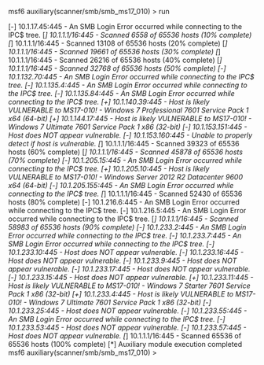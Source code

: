 msf6 auxiliary(scanner/smb/smb_ms17_010) > run

[-] 10.1.17.45:445        - An SMB Login Error occurred while connecting to the IPC$ tree.
[*] 10.1.1.1/16:445       - Scanned  6558 of 65536 hosts (10% complete)
[*] 10.1.1.1/16:445       - Scanned 13108 of 65536 hosts (20% complete)
[*] 10.1.1.1/16:445       - Scanned 19661 of 65536 hosts (30% complete)
[*] 10.1.1.1/16:445       - Scanned 26216 of 65536 hosts (40% complete)
[*] 10.1.1.1/16:445       - Scanned 32768 of 65536 hosts (50% complete)
[-] 10.1.132.70:445       - An SMB Login Error occurred while connecting to the IPC$ tree.
[-] 10.1.135.4:445        - An SMB Login Error occurred while connecting to the IPC$ tree.
[-] 10.1.135.84:445       - An SMB Login Error occurred while connecting to the IPC$ tree.
[+] 10.1.140.39:445       - Host is likely VULNERABLE to MS17-010! - Windows 7 Professional 7601 Service Pack 1 x64 (64-bit)
[+] 10.1.144.17:445       - Host is likely VULNERABLE to MS17-010! - Windows 7 Ultimate 7601 Service Pack 1 x86 (32-bit)
[-] 10.1.153.151:445      - Host does NOT appear vulnerable.
[-] 10.1.153.160:445      - Unable to properly detect if host is vulnerable.
[*] 10.1.1.1/16:445       - Scanned 39323 of 65536 hosts (60% complete)
[*] 10.1.1.1/16:445       - Scanned 45878 of 65536 hosts (70% complete)
[-] 10.1.205.15:445       - An SMB Login Error occurred while connecting to the IPC$ tree.
[+] 10.1.205.10:445       - Host is likely VULNERABLE to MS17-010! - Windows Server 2012 R2 Datacenter 9600 x64 (64-bit)
[-] 10.1.205.155:445      - An SMB Login Error occurred while connecting to the IPC$ tree.
[*] 10.1.1.1/16:445       - Scanned 52430 of 65536 hosts (80% complete)
[-] 10.1.216.6:445        - An SMB Login Error occurred while connecting to the IPC$ tree.
[-] 10.1.216.5:445        - An SMB Login Error occurred while connecting to the IPC$ tree.
[*] 10.1.1.1/16:445       - Scanned 58983 of 65536 hosts (90% complete)
[-] 10.1.233.2:445        - An SMB Login Error occurred while connecting to the IPC$ tree.
[-] 10.1.233.7:445        - An SMB Login Error occurred while connecting to the IPC$ tree.
[-] 10.1.233.10:445       - Host does NOT appear vulnerable.
[-] 10.1.233.16:445       - Host does NOT appear vulnerable.
[-] 10.1.233.9:445        - Host does NOT appear vulnerable.
[-] 10.1.233.17:445       - Host does NOT appear vulnerable.
[-] 10.1.233.15:445       - Host does NOT appear vulnerable.
[+] 10.1.233.11:445       - Host is likely VULNERABLE to MS17-010! - Windows 7 Starter 7601 Service Pack 1 x86 (32-bit)
[+] 10.1.233.4:445        - Host is likely VULNERABLE to MS17-010! - Windows 7 Ultimate 7601 Service Pack 1 x86 (32-bit)
[-] 10.1.233.25:445       - Host does NOT appear vulnerable.
[-] 10.1.233.55:445       - An SMB Login Error occurred while connecting to the IPC$ tree.
[-] 10.1.233.53:445       - Host does NOT appear vulnerable.
[-] 10.1.233.57:445       - Host does NOT appear vulnerable.
[*] 10.1.1.1/16:445       - Scanned 65536 of 65536 hosts (100% complete)
[*] Auxiliary module execution completed
msf6 auxiliary(scanner/smb/smb_ms17_010) > 

